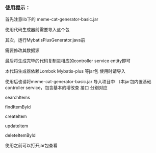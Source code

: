 ### 使用提示：
首先注意lib下的 meme-cat-generator-basic.jar

使用代码生成器前需要导入这个包

其次，运行MybatisPlusGenerator.java前

需要修改其数据源

最后将生成完毕的代码复制进相应的controller service entity即可

本代码生成器依赖Lombok Mybatis-plus 等jar包 使用时请导入

使用后也请将meme-cat-generator-basic.jar 导入项目中
（本jar包内置基础controller service，包含基本的增改查 接口
分别对应 

searchItems

findItemById

createItem

updateItem

deleteItemById

使用之前可以打开jar包查看
